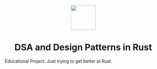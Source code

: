 <div align="center">
<img src="https://upload.wikimedia.org/wikipedia/commons/d/d5/Rust_programming_language_black_logo.svg" height="80" width="80">
<h1>DSA and Design Patterns in Rust</h1>
</div>

Educational Project. Just trying to get better at Rust.
